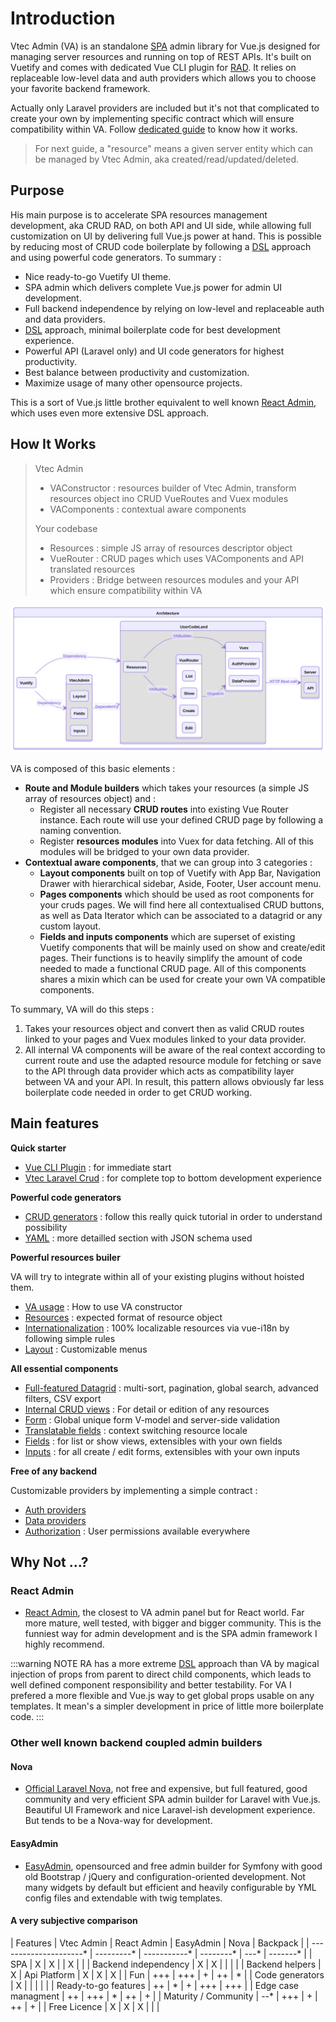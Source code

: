 # Introduction

Vtec Admin (VA) is an standalone [SPA](https://en.wikipedia.org/wiki/Single-page_application) admin library for Vue.js designed for managing server resources and running on top of REST APIs. It's built on Vuetify and comes with dedicated Vue CLI plugin for [RAD](https://en.wikipedia.org/wiki/Rapid_application_development). It relies on replaceable low-level data and auth providers which allows you to choose your favorite backend framework.

Actually only Laravel providers are included but it's not that complicated to create your own by implementing specific contract which will ensure compatibility within VA. Follow [dedicated guide](data-providers.md) to know how it works.

> For next guide, a "resource" means a given server entity which can be managed by Vtec Admin, aka created/read/updated/deleted.

## Purpose

His main purpose is to accelerate SPA resources management development, aka CRUD RAD, on both API and UI side, while allowing full customization on UI by delivering full Vue.js power at hand. This is possible by reducing most of CRUD code boilerplate by following a [DSL](https://en.wikipedia.org/wiki/Domain-specific_language) approach and using powerful code generators. To summary :

* Nice ready-to-go Vuetify UI theme.
* SPA admin which delivers complete Vue.js power for admin UI development.
* Full backend independence by relying on low-level and replaceable auth and data providers.
* [DSL](https://en.wikipedia.org/wiki/Domain-specific_language) approach, minimal boilerplate code for best development experience.
* Powerful API (Laravel only) and UI code generators for highest productivity.
* Best balance between productivity and customization.
* Maximize usage of many other opensource projects.

This is a sort of Vue.js little brother equivalent to well known [React Admin](https://github.com/marmelab/react-admin/), which uses even more extensive DSL approach.

## How It Works

> Vtec Admin
>
> * VAConstructor : resources builder of Vtec Admin, transform resources object ino CRUD VueRoutes and Vuex modules
> * VAComponents : contextual aware components
>
> Your codebase
>
> * Resources : simple JS array of resources descriptor object
> * VueRouter : CRUD pages which uses VAComponents and API translated resources
> * Providers : Bridge between resources modules and your API which ensure compatibility within VA

![Architecture](/diagrams/architecture.svg)

VA is composed of this basic elements :

* **Route and Module builders** which takes your resources (a simple JS array of resources object) and :
  * Register all necessary **CRUD routes** into existing Vue Router instance. Each route will use your defined CRUD page by following a naming convention.
  * Register **resources modules** into Vuex for data fetching. All of this modules will be bridged to your own data provider.
* **Contextual aware components**, that we can group into 3 categories :
  * **Layout components** built on top of Vuetify with App Bar, Navigation Drawer with hierarchical sidebar, Aside, Footer, User account menu.
  * **Pages components** which should be used as root components for your cruds pages. We will find here all contextualised CRUD buttons, as well as Data Iterator which can be associated to a datagrid or any custom layout.
  * **Fields and inputs components** which are superset of existing Vuetify components that will be mainly used on show and create/edit pages. Their functions is to heavily simplify the amount of code needed to made a functional CRUD page. All of this components shares a mixin which can be used for create your own VA compatible components.

To summary, VA will do this steps :

1. Takes your resources object and convert then as valid CRUD routes linked to your pages and Vuex modules linked to your data provider.
2. All internal VA components will be aware of the real context according to current route and use the adapted resource module for fetching or save to the API through data provider which acts as compatibility layer between VA and your API. In result, this pattern allows obviously far less boilerplate code needed in order to get CRUD working.

## Main features

**Quick starter**

* [Vue CLI Plugin](getting-started) : for immediate start
* [Vtec Laravel Crud](laravel) : for complete top to bottom development experience

**Powerful code generators**

* [CRUD generators](tutorial) : follow this really quick tutorial in order to understand possibility
* [YAML](generators) : more detailled section with JSON schema used

**Powerful resources builer**

VA will try to integrate within all of your existing plugins without hoisted them.

* [VA usage](admin) : How to use VA constructor
* [Resources](resources) : expected format of resource object
* [Internationalization](i18n) : 100% localizable resources via vue-i18n by following simple rules
* [Layout](layout) : Customizable menus

**All essential components**

* [Full-featured Datagrid](components/list) : multi-sort, pagination, global search, advanced filters, CSV export
* [Internal CRUD views](components/crud) : For detail or edition of any resources
* [Form](components/crud#form) : Global unique form V-model and server-side validation
* [Translatable fields](components/crud#translatable) : context switching resource locale
* [Fields](components/fields) : for list or show views, extensibles with your own fields
* [Inputs](components/inputs) : for all create / edit forms, extensibles with your own inputs

**Free of any backend**

Customizable providers by implementing a simple contract :

* [Auth providers](auth-providers)
* [Data providers](data-providers)
* [Authorization](authorization) : User permissions available everywhere

## Why Not ...?

### React Admin

* [React Admin](https://github.com/marmelab/react-admin/), the closest to VA admin panel but for React world. Far more mature, well tested, with bigger and bigger community. This is the funniest way for admin development and is the SPA admin framework I highly recommend.

:::warning NOTE
RA has a more extreme [DSL](https://en.wikipedia.org/wiki/Domain-specific_language) approach than VA by magical injection of props from parent to direct child components, which leads to well defined component responsibility and better testability. For VA I prefered a more flexible and Vue.js way to get global props usable on any templates. It mean's a simpler development in price of little more boilerplate code.
:::

### Other well known backend coupled admin builders

#### Nova

* [Official Laravel Nova](https://nova.laravel.com/), not free and expensive, but full featured, good community and very efficient SPA admin builder for Laravel with Vue.js. Beautiful UI Framework and nice Laravel-ish development experience. But tends to be a Nova-way for development.

#### EasyAdmin

* [EasyAdmin](https://github.com/EasyCorp/EasyAdminBundle), opensourced and free admin builder for Symfony with good old Bootstrap / jQuery and configuration-oriented development. Not many widgets by default but efficient and heavily configurable by YML config files and extendable with twig templates.

#### A very subjective comparison

| Features               | Vtec Admin | React Admin  | EasyAdmin | Nova | Backpack |
| ---------------------* | ---------* | -----------* | --------* | ---* | -------* |
| SPA                    | X          | X            |           | X    |          |
| Backend independency   | X          | X            |           |      |          |
| Backend helpers        | X          | Api Platform | X         | X    | X        |
| Fun                    | +++        | +++          | +         | ++   | *        |
| Code generators        | X          |              |           |      |          |
| Ready-to-go features   | ++         | *            | +         | +++  | +++      |
| Edge case managment    | ++         | +++          | *         | ++   | +        |
| Maturity / Community   | --*        | +++          | +         | ++   | +        |
| Free Licence           | X          | X            | X         |      |          |
